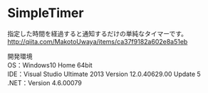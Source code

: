 # SimpleTimer
指定した時間を経過すると通知するだけの単純なタイマーです。  
http://qiita.com/MakotoUwaya/items/ca37f9182a602e8a51eb  

開発環境  
  OS：Windows10 Home 64bit  
  IDE：Visual Studio Ultimate 2013 Version 12.0.40629.00 Update 5  
  .NET：Version 4.6.00079  
